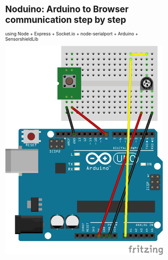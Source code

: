 # Noduino: Arduino to Browser communication step by step
using Node + Express + Socket.io + node-serialport + Arduino + SensorshieldLib

![ArduinoCode/montage.png](ArduinoCode/montage.png)
